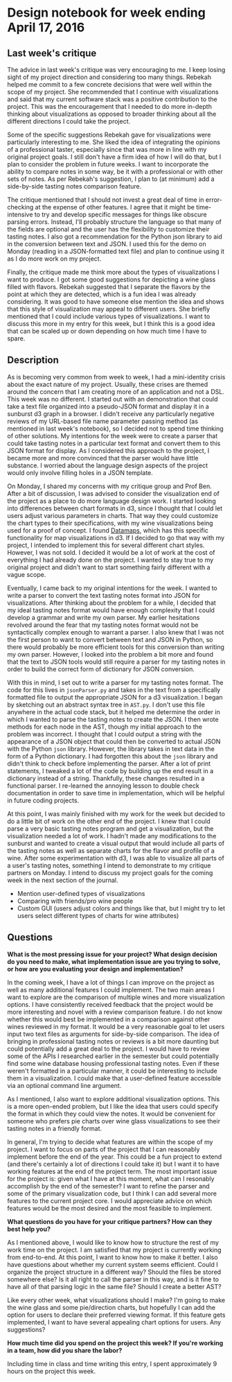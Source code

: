 # Design notebook for week ending April 17, 2016

## Last week's critique

The advice in last week's critique was very encouraging to me. I keep losing sight of my project direction and considering too many things. Rebekah helped me commit to a few concrete decisions that were well within the scope of my project. She recommended that I continue with visualizations and said that my current software stack was a positive contribution to the project. This was the encouragement that I needed to do more in-depth thinking about visualizations as opposed to broader thinking about all the different directions I could take the project. 

Some of the specific suggestions Rebekah gave for visualizations were particularly interesting to me. She liked the idea of integrating the opinions of a professional taster, especially since that was more in line with my original project goals. I still don't have a firm idea of how I will do that, but I plan to consider the problem in future weeks. I want to incorporate the ability to compare notes in some way, be it with a professional or with other sets of notes. As per Rebekah's suggestion, I plan to (at minimum) add a side-by-side tasting notes comparison feature.

The critique mentioned that I should not invest a great deal of time in error-checking at the expense of other features. I agree that it might be time-intensive to try and develop specific messages for things like obscure parsing errors. Instead, I'll probably structure the language so that many of the fields are optional and the user has the flexibility to customize their tasting notes. I also got a recommendation for the Python json library to aid in the conversion between text and JSON. I used this for the demo on Monday (reading in a JSON-formatted text file) and plan to continue using it as I do more work on my project.

Finally, the critique made me think more about the types of visualizations I want to produce. I got some good suggestions for depicting a wine glass filled with flavors. Rebekah suggested that I separate the flavors by the point at which they are detected, which is a fun idea I was already considering. It was good to have someone else mention the idea and shows that this style of visualization may appeal to different users. She briefly mentioned that I could include various types of visualizations. I want to discuss this more in my entry for this week, but I think this is a good idea that can be scaled up or down depending on how much time I have to spare.

## Description

As is becoming very common from week to week, I had a mini-identity crisis about the exact nature of my project. Usually, these crises are themed around the concern that I am creating more of an application and not a DSL. This week was no different. I started out with an demonstration that could take a text file organized into a pseudo-JSON format and display it in a sunburst d3 graph in a browser. I didn't receive any particularly negative reviews of my URL-based file name parameter passing method (as mentioned in last week's notebook), so I decided not to spend time thinking of other solutions. My intentions for the week were to create a parser that could take tasting notes in a particular text format and convert them to this JSON format for display. As I considered this approach to the project, I became more and more convinced that the parser would have little substance. I worried about the language design aspects of the project would only involve filling holes in a JSON template. 

On Monday, I shared my concerns with my critique group and Prof Ben. After a bit of discussion, I was advised to consider the visualization end of the project as a place to do more language design work. I started looking into differences between chart formats in d3, since I thought that I could let users adjust various parameters in charts. That way they could customize the chart types to their specifications, with my wine visualizations being used for a proof of concept. I found [Datamaps](http://datamaps.github.io/), which has this specific functionality for map visualizations in d3. If I decided to go that way with my project, I intended to implement this for several different chart styles. However, I was not sold. I decided it would be a lot of work at the cost of everything I had already done on the project. I wanted to stay true to my original project and didn't want to start something fairly different with a vague scope. 

Eventually, I came back to my original intentions for the week. I wanted to write a parser to convert the text tasting notes format into JSON for visualizations. After thinking about the problem for a while, I decided that my ideal tasting notes format would have enough complexity that I could develop a grammar and write my own parser. My earlier hesitations revolved around the fear that my tasting notes format would not be syntactically complex enough to warrant a parser. I also knew that I was not the first person to want to convert between text and JSON in Python, so there would probably be more efficient tools for this conversion than writing my own parser. However, I looked into the problem a bit more and found that the text to JSON tools would still require a parser for my tasting notes in order to build the correct form of dictionary for JSON conversion.

With this in mind, I set out to write a parser for my tasting notes format. The code for this lives in `jsonParser.py` and takes in the text from a specifically formatted file to output the appropriate JSON for a d3 visualization. I began by sketching out an abstract syntax tree in `AST.py`. I don't use this file anywhere in the actual code stack, but it helped me determine the order in which I wanted to parse the tasting notes to create the JSON. I then wrote methods for each node in the AST, though my initial approach to the problem was incorrect. I thought that I could output a string with the appearance of a JSON object that could then be converted to actual JSON with the Python `json` library. However, the library takes in text data in the form of a Python dictionary. I had forgotten this about the `json` library and didn't think to check before implementing the parser. After a lot of print statements, I tweaked a lot of the code by building up the end result in a dictionary instead of a string. Thankfully, these changes resulted in a functional parser. I re-learned the annoying lesson to double check documentation in order to save time in implementation, which will be helpful in future coding projects.

At this point, I was mainly finished with my work for the week but decided to do a little bit of work on the other end of the project. I knew that I could parse a very basic tasting notes program and get a visualization, but the visualization needed a lot of work. I hadn't made any modifications to the sunburst and wanted to create a visual output that would include all parts of the tasting notes as well as separate charts for the flavor and profile of a wine. After some experimentation with d3, I was able to visualize all parts of a user's tasting notes, something I intend to demonstrate to my critique partners on Monday. I intend to discuss my project goals for the coming week in the next section of the journal. 


- Mention user-defined types of visualizations
- Comparing with friends/pro wine people
- Custom GUI (users adjust colors and things like that, but I might try to let users select different types of charts for wine attributes)

## Questions

**What is the most pressing issue for your project? What design decision do
you need to make, what implementation issue are you trying to solve, or how
are you evaluating your design and implementation?**

In the coming week, I have a lot of things I can improve on the project as well as many additional features I could implement. The two main areas I want to explore are the comparison of multiple wines and more visualization options. I have consistently received feedback that the project would be more interesting and novel with a review comparison feature. I do not know whether this would best be implemented in a comparison against other wines reviewed in my format. It would be a very reasonable goal to let users input two text files as arguments for side-by-side comparison. The idea of bringing in professional tasting notes or reviews is a bit more daunting but could potentially add a great deal to the project. I would have to review some of the APIs I researched earlier in the semester but could potentially find some wine database housing professional tasting notes. Even if these weren't formatted in a particular manner, it could be interesting to include them in a visualization. I could make that a user-defined feature accessible via an optional command line argument. 

As I mentioned, I also want to explore additional visualization options. This is a more open-ended problem, but I like the idea that users could specify the format in which they could view the notes. It would be convenient for someone who prefers pie charts over wine glass visualizations to see their tasting notes in a friendly format. 

In general, I'm trying to decide what features are within the scope of my project. I want to focus on parts of the project that I can reasonably implement before the end of the year. This could be a fun project to extend (and there's certainly a lot of directions I could take it) but I want it to have working features at the end of the project term. The most important issue for the project is: given what I have at this moment, what can I resonably accomplish by the end of the semester? I want to refine the parser and some of the primary visualization code, but I think I can add several more features to the current project core. I would appreciate advice on which features would be the most desired and the most feasible to implement.

**What questions do you have for your critique partners? How can they best help
you?**

As I mentioned above, I would like to know how to structure the rest of my work time on the project. I am satisfied that my project is currently working from end-to-end. At this point, I want to know how to make it better. I also have questions about whether my current system seems efficient. Could I organize the project structure in a different way? Should the files be stored somewhere else? Is it all right to call the parser in this way, and is it fine to have all of that parsing logic in the same file? Should I create a better AST?

Like every other week, what visualizations should I make? I'm going to make the wine glass and some pie/direction charts, but hopefully I can add the option for users to declare their preferred viewing format. If this feature gets implemented, I want to have several appealing chart options for users. Any suggestions?

**How much time did you spend on the project this week? If you're working in a
team, how did you share the labor?**

Including time in class and time writing this entry, I spent approximately 9 hours on the project this week.



